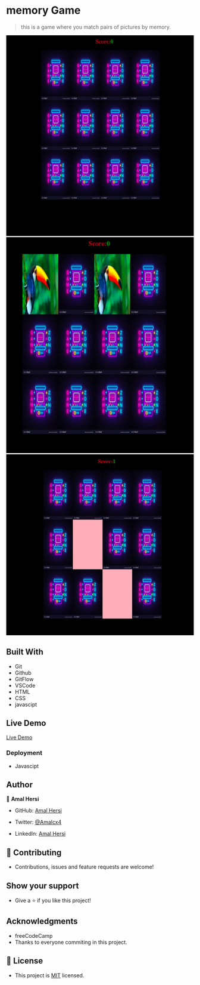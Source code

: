 # memory Game 

> this is a game where you match pairs of pictures by memory.

![screenshot](images/Screenshot1.png)
![screenshot](images/s2.png)
![screenshot](images/s3.png)


## Built With

- Git
- Github
- GitFlow
- VSCode
- HTML
- CSS
- javascipt



## Live Demo
[Live Demo]()



### Deployment

- Javascipt

## Author

👤 **Amal Hersi**

- GitHub: [Amal Hersi](https://github.com/Amalcxc)

- Twitter: [@Amalcx4](https://twitter.com/home?lang=en)

- LinkedIn: [Amal Hersi](https://www.linkedin.com/in/amal-hersi-a29583205/)


## 🤝 Contributing

- Contributions, issues and feature requests are welcome!


## Show your support

- Give a ⭐️ if you like this project!


## Acknowledgments
- freeCodeCamp
- Thanks to everyone commiting in this project.


## 📝 License

- This project is [MIT](./MIT.md) licensed.

